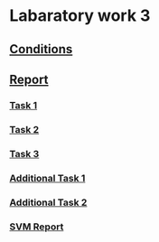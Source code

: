 # Labaratory work 3

## [Conditions](https://github.com/999ashu/Stochastic-Gradient-Descent/blob/main/conditions.pdf)

## [Report](https://github.com/999ashu/Stochastic-Gradient-Descent/blob/main/report.pdf)

### [Task 1](https://github.com/999ashu/Stochastic-Gradient-Descent/blob/main/src/SGD_LRS.ipynb)

### [Task 2](https://github.com/999ashu/Stochastic-Gradient-Descent/blob/main/src/SGD_LRS.ipynb)

### [Task 3](https://github.com/999ashu/Stochastic-Gradient-Descent/blob/main/src/SGD_LIB.ipynb)

### [Additional Task 1](https://github.com/999ashu/Stochastic-Gradient-Descent/blob/main/src/SGD_ISGD.ipynb)

### [Additional Task 2](https://github.com/999ashu/Stochastic-Gradient-Descent/blob/main/src/SVM_sklearn.ipynb) 

### [SVM Report](https://github.com/999ashu/Stochastic-Gradient-Descent/blob/main/report_opt2.pdf)

